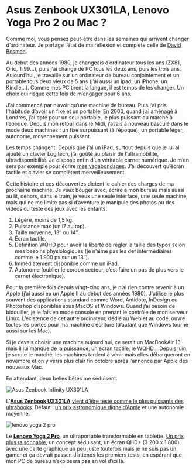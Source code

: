 # Asus Zenbook UX301LA, Lenovo Yoga Pro 2 ou Mac ?

Comme moi, vous pensez peut-être dans les semaines qui arrivent changer d’ordinateur. Je partage l’état de ma réflexion et complète celle de [David Bosman](http://davidbosman.fr/blog/2013/10/18/lenovo-yoga-pro-2/).<span id="more-33559"></span>

Au début des années 1980, je changeais d’ordinateur tous les ans (ZX81, Oric, Ti99…), puis j’ai changé de PC tous les deux ans, puis les trois ans. Aujourd’hui, je travaille sur un ordinateur de bureau conjointement et un portable tous deux vieux de 5 ans (j’ai aussi un ipad, un iPhone, un Kindle…). Comme mes PC tirent la langue, il est temps de les changer. Un choix qui risque cette fois de m’engager pour 6 ans.

J’ai commencé par n’avoir qu’une machine de bureau. Puis j’ai pris l’habitude d’avoir un fixe et un portable. En 2000, quand j’ai aménagé à Londres, j’ai opté pour un seul portable, le plus puissant du marché à l’époque. Depuis mon retour dans le Midi, j’avais à nouveau basculé dans le mode deux machines : un fixe surpuissant (à l’époque), un portable léger, autonome, moyennement puissant.

Les temps changent. Depuis que j’ai un iPad, surtout depuis que je lui ai ajouté un clavier Logitech, j’ai goûté au plaisir de l’ultramobilité, ultradisponibilité. Je dispose enfin d’un véritable carnet numérique. Je m’en sers par exemple pour écrire [mes vagabondages](https://tcrouzet.com/tag/vagabondage/). J’ai découvert qu’écran tactile et clavier se complètent merveilleusement.

Cette histoire et ces découvertes dictent le cahier des charges de ma prochaine machine. Je veux bouger avec, écrire à mon bureau mais aussi au lit, dehors, dans le train, je veux une seule interface, une seule machine, mais qui ne me limite pas si d’aventure je manipule des photos ou des vidéos ou teste des jeux avec les enfants.

1. Légère, moins de 1,5 kg.
2. Puissance max (un i7 au top).
3. Taille moyenne, 13″ ou 14″.
4. Écran tactile.
5. Définition WQHD pour avoir la liberté de régler la taille des typos selon mes besoins physiologiques (je n’aime pas les def intermédiaires comme le 1 900 px sur un 13″).
6. Immédiatement disponible comme un iPad.
7. Autonome (oublier le cordon secteur, c’est faire un pas de plus vers le carnet électronique).

Pour la première fois depuis vingt-cinq ans, je n’ai rien contre revenir à un Apple (j’ai aussi eu un Apple II au début des années 1980). J’utilise le plus souvent des applications standard comme Word, Antidote, InDesign ou Photoshop disponibles sous MacOS et Windows. Quand j’ai besoin de bidouiller, je le fais en mode console en prenant le contrôle de mon serveur Linux. L’existence de cet autre ordinateur, dédié au Web et au code, ouvre toutes les portes pour ma machine d’écriture (d’autant que Windows tourne aussi sur les Mac).

Si je devais choisir une machine aujourd’hui, ce serait un MacBookAir 13 mais il lui manque de la puissance, un écran tactile, le WQHD… Depuis juin, je scrute le marché, les machines tardent à venir mais elles débarqueront en novembre et on y verra plus clair fin octobre après l’annonce par Apple des nouveaux Mac.

En attendant, deux belles bêtes me séduisent.

![Asus Zenbook Infinity UX301LA](https://tcrouzet.com/images_tc/2013/10/zenbook.png)

L’[**Asus Zenbook UX301LA**](http://www.asus.com/Notebooks_Ultrabooks/UX301LA/) [vient d’être testé comme le plus puissants des ultrabooks](http://www.notebookcheck.biz/Critique-complete-de-l-Ultrabook-Asus-Zenbook-Infinity-UX301LA.103636.0.html%20). Défaut : [un prix astronomique digne d’Apple](http://www.rueducommerce.fr/Ordinateurs/Ordinateur-Portable/Ordinateur-Portable-Grand-Public/ASUS/4905959-UX301LA-DE002H-Zenbook-Ultrabook-Tactile-13-3-WQHD-Intel-Core-i7-4558U-2-8-GHz-SSD-512-Go-RAM-8-Go-Intel-HD-Graphics-Windows-8-Bleu.htm) et une autonomie moyenne.

![lenovo yoga 2 pro](https://tcrouzet.com/images_tc/2013/10/lenovo-laptop-yoga-2-pro-modes.png)

Le [**Lenovo Yoga 2 Pro**](http://shop.lenovo.com/fr/fr/laptops/ideapad/yoga/yoga-2-pro), un ultraportable transformable en tablette. [Un prix plus raisonnable](http://www.rueducommerce.fr/Ordinateurs/Ordinateur-Portable/Ordinateur-Portable-Grand-Public/LENOVO/4906259-Yoga-2-Pro-Ultrabook-Tactile-Convertible-13-3-QHD-Intel-Core-i7-4500U-1-6-GHz-SSD-512-Go-RAM-8-Go-Intel-HD-Graphics-Windows-8-Gris.htm), un concept séduisant, un écran QHD+ (3 200 x 1 800) avec une carte graphique un peu juste toutefois mais je ne suis pas un gamer et ça devrait passer. J’attends les premiers tests, en espérant que mon PC de bureau n’explosera pas en vol d’ici là.